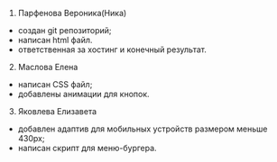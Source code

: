1. Парфенова Вероника(Ника)
- создан git репозиторий;
- написан html файл.
- ответственная за хостинг и конечный результат.

2. Маслова Елена
- написан CSS файл;
- добавлены анимации для кнопок.

3. Яковлева Елизавета
- добавлен адаптив для мобильных устройств размером меньше 430px;
- написан скрипт для меню-бургера.
